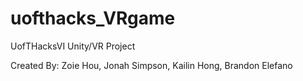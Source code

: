 # uofthacks_VRgame
UofTHacksVI Unity/VR Project

Created By: Zoie Hou, Jonah Simpson, Kailin Hong, Brandon Elefano
